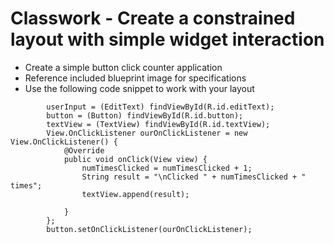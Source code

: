 # Classwork - Create a constrained layout with simple widget interaction

* Create a simple button click counter application
* Reference included blueprint image for specifications
* Use the following code snippet to work with your layout

```
        userInput = (EditText) findViewById(R.id.editText);
        button = (Button) findViewById(R.id.button);
        textView = (TextView) findViewById(R.id.textView);
        View.OnClickListener ourOnClickListener = new View.OnClickListener() {
            @Override
            public void onClick(View view) {
                numTimesClicked = numTimesClicked + 1;
                String result = "\nClicked " + numTimesClicked + " times";
                textView.append(result);

            }
        };
        button.setOnClickListener(ourOnClickListener);
```
